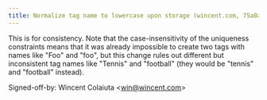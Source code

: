 ```yaml
---
title: Normalize tag name to lowercase upon storage (wincent.com, 75a0af2)
---
```


This is for consistency. Note that the case-insensitivity of the uniqueness constraints means that it was already impossible to create two tags with names like "Foo" and "foo", but this change rules out different but inconsistent tag names like "Tennis" and "football" (they would be "tennis" and "football" instead).

Signed-off-by: Wincent Colaiuta &lt;win@wincent.com&gt;
